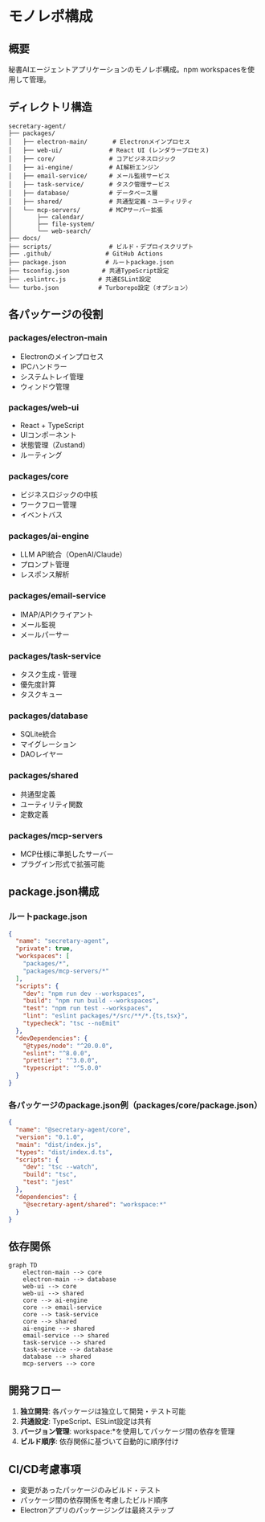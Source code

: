 # モノレポ構成

## 概要
秘書AIエージェントアプリケーションのモノレポ構成。npm workspacesを使用して管理。

## ディレクトリ構造

```
secretary-agent/
├── packages/
│   ├── electron-main/       # Electronメインプロセス
│   ├── web-ui/             # React UI (レンダラープロセス)
│   ├── core/               # コアビジネスロジック
│   ├── ai-engine/          # AI解析エンジン
│   ├── email-service/      # メール監視サービス
│   ├── task-service/       # タスク管理サービス
│   ├── database/           # データベース層
│   ├── shared/             # 共通型定義・ユーティリティ
│   └── mcp-servers/        # MCPサーバー拡張
│       ├── calendar/
│       ├── file-system/
│       └── web-search/
├── docs/
├── scripts/                # ビルド・デプロイスクリプト
├── .github/               # GitHub Actions
├── package.json           # ルートpackage.json
├── tsconfig.json         # 共通TypeScript設定
├── .eslintrc.js         # 共通ESLint設定
└── turbo.json           # Turborepo設定（オプション）
```

## 各パッケージの役割

### packages/electron-main
- Electronのメインプロセス
- IPCハンドラー
- システムトレイ管理
- ウィンドウ管理

### packages/web-ui
- React + TypeScript
- UIコンポーネント
- 状態管理（Zustand）
- ルーティング

### packages/core
- ビジネスロジックの中核
- ワークフロー管理
- イベントバス

### packages/ai-engine
- LLM API統合（OpenAI/Claude）
- プロンプト管理
- レスポンス解析

### packages/email-service
- IMAP/APIクライアント
- メール監視
- メールパーサー

### packages/task-service
- タスク生成・管理
- 優先度計算
- タスクキュー

### packages/database
- SQLite統合
- マイグレーション
- DAOレイヤー

### packages/shared
- 共通型定義
- ユーティリティ関数
- 定数定義

### packages/mcp-servers
- MCP仕様に準拠したサーバー
- プラグイン形式で拡張可能

## package.json構成

### ルートpackage.json
```json
{
  "name": "secretary-agent",
  "private": true,
  "workspaces": [
    "packages/*",
    "packages/mcp-servers/*"
  ],
  "scripts": {
    "dev": "npm run dev --workspaces",
    "build": "npm run build --workspaces",
    "test": "npm run test --workspaces",
    "lint": "eslint packages/*/src/**/*.{ts,tsx}",
    "typecheck": "tsc --noEmit"
  },
  "devDependencies": {
    "@types/node": "^20.0.0",
    "eslint": "^8.0.0",
    "prettier": "^3.0.0",
    "typescript": "^5.0.0"
  }
}
```

### 各パッケージのpackage.json例（packages/core/package.json）
```json
{
  "name": "@secretary-agent/core",
  "version": "0.1.0",
  "main": "dist/index.js",
  "types": "dist/index.d.ts",
  "scripts": {
    "dev": "tsc --watch",
    "build": "tsc",
    "test": "jest"
  },
  "dependencies": {
    "@secretary-agent/shared": "workspace:*"
  }
}
```

## 依存関係

```mermaid
graph TD
    electron-main --> core
    electron-main --> database
    web-ui --> core
    web-ui --> shared
    core --> ai-engine
    core --> email-service
    core --> task-service
    core --> shared
    ai-engine --> shared
    email-service --> shared
    task-service --> shared
    task-service --> database
    database --> shared
    mcp-servers --> core
```

## 開発フロー

1. **独立開発**: 各パッケージは独立して開発・テスト可能
2. **共通設定**: TypeScript、ESLint設定は共有
3. **バージョン管理**: workspace:*を使用してパッケージ間の依存を管理
4. **ビルド順序**: 依存関係に基づいて自動的に順序付け

## CI/CD考慮事項

- 変更があったパッケージのみビルド・テスト
- パッケージ間の依存関係を考慮したビルド順序
- Electronアプリのパッケージングは最終ステップ